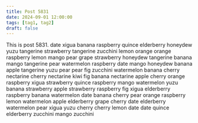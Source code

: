 ```yaml
---
title: Post 5831
date: 2024-09-01 12:00:00
tags: [tag1, tag2]
draft: false
---
```

This is post 5831.
date
xigua
banana
raspberry
quince
elderberry
honeydew
yuzu
tangerine
strawberry
tangerine
zucchini
lemon
orange
orange
raspberry
lemon
mango
pear
grape
strawberry
honeydew
tangerine
banana
mango
tangerine
pear
watermelon
raspberry
date
mango
honeydew
banana
apple
tangerine
yuzu
pear
pear
fig
zucchini
watermelon
banana
cherry
nectarine
cherry
nectarine
kiwi
fig
banana
nectarine
apple
cherry
orange
raspberry
xigua
strawberry
quince
raspberry
mango
watermelon
yuzu
banana
strawberry
apple
strawberry
raspberry
fig
xigua
elderberry
raspberry
banana
watermelon
date
banana
cherry
pear
orange
raspberry
lemon
watermelon
apple
elderberry
grape
cherry
date
elderberry
watermelon
pear
xigua
yuzu
cherry
cherry
lemon
date
date
quince
elderberry
zucchini
mango
zucchini
